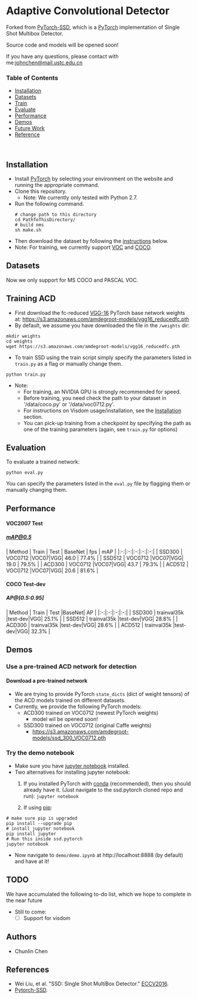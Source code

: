 # Adaptive Convolutional Detector
Forked from [PyTorch-SSD](https://github.com/amdegroot/ssd.pytorch), which is a [PyTorch](http://pytorch.org/) implementation of Single Shot Multibox Detector.

Source code and models will be opened soon!

If you have any questions, please contact with me:johnchen@mail.ustc.edu.cn

### Table of Contents
- <a href='#installation'>Installation</a>
- <a href='#datasets'>Datasets</a>
- <a href='#training-ssd'>Train</a>
- <a href='#evaluation'>Evaluate</a>
- <a href='#performance'>Performance</a>
- <a href='#demos'>Demos</a>
- <a href='#todo'>Future Work</a>
- <a href='#references'>Reference</a>

&nbsp;
&nbsp;
&nbsp;
&nbsp;

## Installation
- Install [PyTorch](http://pytorch.org/) by selecting your environment on the website and running the appropriate command.
- Clone this repository.
  * Note: We currently only tested with Python 2.7.
- Run the following command.
  ```Shell
  # change path to this directory
  cd PathToThisDirectory/
  # build nms
  sh make.sh
  ```
- Then download the dataset by following the [instructions](#datasets) below.
- Note: For training, we currently support [VOC](http://host.robots.ox.ac.uk/pascal/VOC/) and [COCO](http://mscoco.org/).

## Datasets
Now we only support for MS COCO and PASCAL VOC.

## Training ACD
- First download the fc-reduced [VGG-16](https://arxiv.org/abs/1409.1556) PyTorch base network weights at:              https://s3.amazonaws.com/amdegroot-models/vgg16_reducedfc.pth
- By default, we assume you have downloaded the file in the `/weights` dir:

```Shell
mkdir weights
cd weights
wget https://s3.amazonaws.com/amdegroot-models/vgg16_reducedfc.pth
```

- To train SSD using the train script simply specify the parameters listed in `train.py` as a flag or manually change them.

```Shell
python train.py
```

- Note:
  * For training, an NVIDIA GPU is strongly recommended for speed.
  * Before training, you need check the path to your dataset in '/data/coco.py' or '/data/voc0712.py'.
  * For instructions on Visdom usage/installation, see the <a href='#installation'>Installation</a> section.
  * You can pick-up training from a checkpoint by specifying the path as one of the training parameters (again, see `train.py` for options)

## Evaluation
To evaluate a trained network:

```Shell
python eval.py
```

You can specify the parameters listed in the `eval.py` file by flagging them or manually changing them.


## Performance

#### VOC2007 Test

##### mAP@0.5

| Method | Train | Test | BaseNet | fps | mAP |
|:-:|:-:|:-:|:-:|:-:|
| SSD300 | VOC0712 |VOC07|VGG| 46.0 | 77.4% |
| SSD512 | VOC0712 |VOC07|VGG| 19.0 | 79.5% |
| ACD300 | VOC0712 |VOC07|VGG| 43.7 | 79.3% |
| ACD512 | VOC0712 |VOC07|VGG| 20.6 | 81.6% |

#### COCO Test-dev

##### AP@[0.5:0.95]
| Method | Train | Test |BaseNet| AP |
|:-:|:-:|:-:|:-:|
| SSD300 | trainval35k |test-dev|VGG| 25.1% |
| SSD512 | trainval35k |test-dev|VGG| 28.8% |
| ACD300 | trainval35k |test-dev|VGG| 28.6% |
| ACD512 | trainval35k |test-dev|VGG| 32.3% |


## Demos

### Use a pre-trained ACD network for detection

#### Download a pre-trained network
- We are trying to provide PyTorch `state_dicts` (dict of weight tensors) of the ACD models trained on different datasets.  
- Currently, we provide the following PyTorch models:
    * ACD300 trained on VOC0712 (newest PyTorch weights)
      - model wil be opened soon!
    * SSD300 trained on VOC0712 (original Caffe weights)
      - https://s3.amazonaws.com/amdegroot-models/ssd_300_VOC0712.pth

### Try the demo notebook
- Make sure you have [jupyter notebook](http://jupyter.readthedocs.io/en/latest/install.html) installed.
- Two alternatives for installing jupyter notebook:
    1. If you installed PyTorch with [conda](https://www.continuum.io/downloads) (recommended), then you should already have it.  (Just  navigate to the ssd.pytorch cloned repo and run):
    `jupyter notebook`

    2. If using [pip](https://pypi.python.org/pypi/pip):

```Shell
# make sure pip is upgraded
pip install --upgrade pip
# install jupyter notebook
pip install jupyter
# Run this inside ssd.pytorch
jupyter notebook
```

- Now navigate to `demo/demo.ipynb` at http://localhost:8888 (by default) and have at it!

## TODO
We have accumulated the following to-do list, which we hope to complete in the near future
- Still to come:
  * [ ] Support for visdom

## Authors
- Chunlin Chen

## References
- Wei Liu, et al. "SSD: Single Shot MultiBox Detector." [ECCV2016](http://arxiv.org/abs/1512.02325).
- [Pytorch-SSD](https://github.com/amdegroot/ssd.pytorch).
